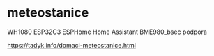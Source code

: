# meteostanice
WH1080 ESP32C3 ESPHome Home Assistant
BME980_bsec podpora

https://tadyk.info/domaci-meteostanice.html
